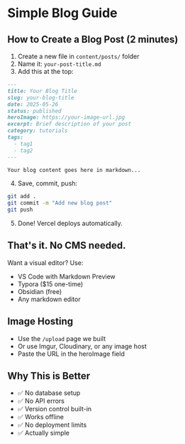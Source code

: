 # Simple Blog Guide

## How to Create a Blog Post (2 minutes)

1. Create a new file in `content/posts/` folder
2. Name it: `your-post-title.md`
3. Add this at the top:

```markdown
---
title: Your Blog Title
slug: your-blog-title
date: 2025-05-26
status: published
heroImage: https://your-image-url.jpg
excerpt: Brief description of your post
category: tutorials
tags:
  - tag1
  - tag2
---

Your blog content goes here in markdown...
```

4. Save, commit, push:
```bash
git add .
git commit -m "Add new blog post"
git push
```

5. Done! Vercel deploys automatically.

## That's it. No CMS needed.

Want a visual editor? Use:
- VS Code with Markdown Preview
- Typora ($15 one-time)
- Obsidian (free)
- Any markdown editor

## Image Hosting
- Use the `/upload` page we built
- Or use Imgur, Cloudinary, or any image host
- Paste the URL in the heroImage field

## Why This is Better
- ✅ No database setup
- ✅ No API errors  
- ✅ Version control built-in
- ✅ Works offline
- ✅ No deployment limits
- ✅ Actually simple
